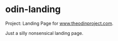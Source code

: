 # odin-landing
Project: Landing Page for www.theodinproject.com.

Just a silly nonsensical landing page.
